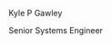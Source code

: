 Kyle P Gawley

Senior Systems Engineer 


<!---
KylePGawley/KylePGawley is a ✨ special ✨ repository because its `README.md` (this file) appears on your GitHub profile.
You can click the Preview link to take a look at your changes.
--->
